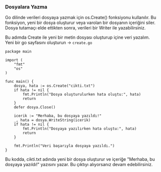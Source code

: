
### Dosyalara Yazma

Go dilinde verileri dosyaya yazmak için os.Create() fonksiyonu kullanılır. Bu fonksiyon, yeni bir dosya oluşturur veya varolan bir dosyanın içeriğini siler. Dosya tutamaçı elde ettikten sonra, verileri bir Writer ile yazabilirsiniz.

Bu adımda Create ile yeni bir metin dosyası oluşturup içine veri yazalım.
Yeni bir go sayfasını oluşturun -> `create.go`

```
package main

import (
    "fmt"
    "os"
)

func main() {
    dosya, hata := os.Create("cikti.txt")
    if hata != nil {
        fmt.Println("Dosya oluşturulurken hata oluştu:", hata)
        return
    }
    defer dosya.Close()

    icerik := "Merhaba, bu dosyaya yazıldı!"
    _, hata = dosya.WriteString(icerik)
    if hata != nil {
        fmt.Println("Dosyaya yazılırken hata oluştu:", hata)
        return
    }

    fmt.Println("Veri başarıyla dosyaya yazıldı.")
}
```
Bu kodda, cikti.txt adında yeni bir dosya oluşturur ve içeriğe "Merhaba, bu dosyaya yazıldı!" yazısını yazar.
Bu çıktıyı alıyorsanız devam edebilirsiniz.

